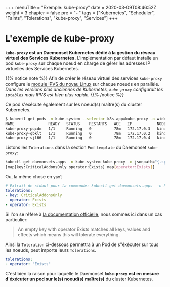 +++
menuTitle = "Exemple: kube-proxy"
date = 2020-03-09T08:46:52Z
weight = 3
chapter = false
pre = "<b>- </b>"
tags = ["Kubernetes", "Scheduler", "Taints", "Tolerations", "kube-proxy", "Services"]
+++

# L'exemple de kube-proxy

**`kube-proxy` est un Daemonset Kubernetes dédié à la gestion du réseau virtuel des Services Kubernetes.** L'implémentation par défaut installe un pod `kube-proxy` sur chaque noeud en charge de gérer les adresses IP virtuelles des Services Kubernetes. 

{{% notice note %}}
Afin de créer le réseau virtuel des services `kube-proxy` configure le [module IPVS du noyau Linux](http://www.linuxvirtualserver.org/software/ipvs.html) sur chaque noeuds en parallèle. *Dans les versions plus anciennes de Kubernetes, `kube-proxy` configurait les `iptables` mais IPVS est bien plus rapide.*
{{% /notice %}}

Ce pod s'exécute également sur les noeud(s) maître(s) du cluster Kubernetes.
```bash
$ kubectl get pods -n kube-system --selector k8s-app=kube-proxy -o wide
NAME               READY   STATUS    RESTARTS   AGE   IP           NODE                 NOMINATED NODE   READINESS GATES
kube-proxy-pqcdm   1/1     Running   0          78m   172.17.0.3   kind-control-plane   <none>           <none>
kube-proxy-qbklt   1/1     Running   0          78m   172.17.0.2   kind-worker2         <none>           <none>
kube-proxy-sjl66   1/1     Running   0          78m   172.17.0.4   kind-worker          <none>           <none>
```

Listons les `Tolerations` dans la section `Pod template` du Daemonset `kube-proxy`:
```bash
kubectl get daemonsets.apps -n kube-system kube-proxy -o jsonpath="{.spec.template.spec.tolerations}"
[map[key:CriticalAddonsOnly operator:Exists] map[operator:Exists]]
```

Ou, la même chose en `yaml`
```yaml
# Extrait de stdout pour la commande: kubectl get daemonsets.apps  -n kube-system kube-proxy -o yaml
tolerations:
- key: CriticalAddonsOnly
  operator: Exists
- operator: Exists
```

Si l'on se réfère à [la documentation officielle](https://kubernetes.io/docs/concepts/configuration/taint-and-toleration/), nous sommes ici dans un cas particulier:

> An empty key with operator Exists matches all keys, values and effects which means this will tolerate everything.

Ainsi la `Toleration` ci-dessous permettra à un Pod de s"éxécuter sur tous les noeuds, peut importe leurs `Tolerations`. 
```yaml
tolerations:
- operator: "Exists"
```

C'est bien la raison pour laquelle le Daemonset **`kube-proxy` est en mesure d'éxécuter un pod sur le(s) noeud(s) maître(s)** du cluster Kubernetes.
